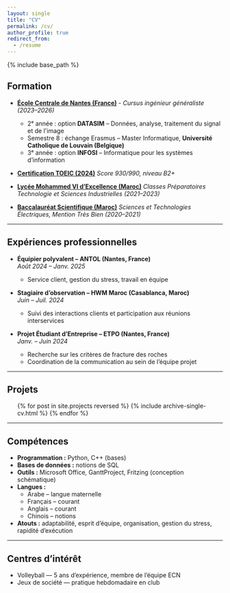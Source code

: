 ```yaml
---
layout: single
title: "CV"
permalink: /cv/
author_profile: true
redirect_from:
  - /resume
---
```


{% include base_path %}

## Formation

- [**École Centrale de Nantes (France)**](/parcour/ECN) - *Cursus ingénieur généraliste (2023–2026)*
  - 2ᵉ année : option **DATASIM** – Données, analyse, traitement du signal et de l'image  
  - Semestre 8 : échange Erasmus – Master Informatique, **Université Catholique de Louvain (Belgique)**  
  - 3ᵉ année : option **INFOSI** – Informatique pour les systèmes d’information  

- [**Certification TOEIC (2024)**](/parcour/TOEIC)
  *Score 930/990, niveau B2+*

- [**Lycée Mohammed VI d’Excellence (Maroc)**](/parcour/CPGE)
  *Classes Préparatoires Technologie et Sciences Industrielles (2021–2023)*

- [**Baccalauréat Scientifique (Maroc)**](/parcour/BAC)
  *Sciences et Technologies Électriques, Mention Très Bien (2020–2021)*

---

## Expériences professionnelles

- **Équipier polyvalent – ANTOL (Nantes, France)**  
  *Août 2024 – Janv. 2025*  
  - Service client, gestion du stress, travail en équipe  

- **Stagiaire d’observation – HWM Maroc (Casablanca, Maroc)**  
  *Juin – Juil. 2024*  
  - Suivi des interactions clients et participation aux réunions interservices  

- **Projet Étudiant d’Entreprise – ETPO (Nantes, France)**  
  *Janv. – Juin 2024*  
  - Recherche sur les critères de fracture des roches  
  - Coordination de la communication au sein de l’équipe projet  

---

## Projets

<ul>
  {% for post in site.projects reversed %}
    {% include archive-single-cv.html %}
  {% endfor %}
</ul>

---

## Compétences

- **Programmation :** Python, C++ (bases)  
- **Bases de données :** notions de SQL  
- **Outils :** Microsoft Office, GanttProject, Fritzing (conception schématique)  
- **Langues :**  
  - Arabe – langue maternelle  
  - Français – courant  
  - Anglais – courant  
  - Chinois – notions  
- **Atouts :** adaptabilité, esprit d’équipe, organisation, gestion du stress, rapidité d’exécution  

---

## Centres d’intérêt

- Volleyball — 5 ans d’expérience, membre de l’équipe ECN  
- Jeux de société — pratique hebdomadaire en club  
